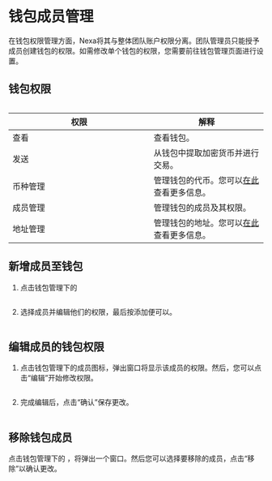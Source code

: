# 钱包成员管理

在钱包权限管理方面，Nexa将其与整体团队账户权限分离。团队管理员只能授予成员创建钱包的权限。如需修改单个钱包的权限，您需要前往钱包管理页面进行设置。

## 钱包权限

<figure><img src="https://2287475285-files.gitbook.io/~/files/v0/b/gitbook-x-prod.appspot.com/o/spaces%2FSdMhazXkh30OBfLly0nW%2Fuploads%2F1eEnvUvlorKATxU74ZXP%2Fimage.png?alt=media&#x26;token=ee1da75c-2337-4003-9031-81d001f171b9" alt=""><figcaption></figcaption></figure>

<table><thead><tr><th width="263">权限</th><th>解释</th></tr></thead><tbody><tr><td>查看</td><td>查看钱包。</td></tr><tr><td>发送</td><td>从钱包中提取加密货币并进行交易。</td></tr><tr><td>币种管理</td><td>管理钱包的代币。您可以<a href="../token_management">在此</a>查看更多信息。</td></tr><tr><td>成员管理</td><td>管理钱包的成员及其权限。</td></tr><tr><td>地址管理</td><td>管理钱包的地址。您可以<a href="../address">在此</a>查看更多信息。</td></tr></tbody></table>

## 新增成员至钱包

1.  点击钱包管理下的 <img src="https://2287475285-files.gitbook.io/~/files/v0/b/gitbook-x-prod.appspot.com/o/spaces%2FSdMhazXkh30OBfLly0nW%2Fuploads%2Fze180vKQYQJXgFMWo3gc%2Fimage.png?alt=media&#x26;token=7a8cacf2-d4e6-4a25-b222-1946b85b5eda" alt="" data-size="line"> <br>


    <figure><img src="https://2287475285-files.gitbook.io/~/files/v0/b/gitbook-x-prod.appspot.com/o/spaces%2FSdMhazXkh30OBfLly0nW%2Fuploads%2FzMs62WmaI5mskeRFOqKr%2Fimage.png?alt=media&#x26;token=bdd400c5-e2a6-43db-8a04-22751542a308" alt=""><figcaption></figcaption></figure>
2.  选择成员并编辑他们的权限，最后按添加便可以。<br>


    <figure><img src="https://2287475285-files.gitbook.io/~/files/v0/b/gitbook-x-prod.appspot.com/o/spaces%2FSdMhazXkh30OBfLly0nW%2Fuploads%2FrJpLAzBZ2tS8wYRnOmbP%2Fimage.png?alt=media&#x26;token=14dd3078-4466-421b-afbc-613fd4c82994" alt=""><figcaption></figcaption></figure>

## 编辑成员的钱包权限

1.  点击钱包管理下的成员图标，弹出窗口将显示该成员的权限。然后，您可以点击“编辑”开始修改权限。<br>


    <figure><img src="https://2287475285-files.gitbook.io/~/files/v0/b/gitbook-x-prod.appspot.com/o/spaces%2FSdMhazXkh30OBfLly0nW%2Fuploads%2Ftc1ZrRFbJ3zlNu2ev34J%2Fimage.png?alt=media&#x26;token=5c954ad0-75ab-4dfb-878e-f7a6798c372e" alt=""><figcaption></figcaption></figure>
2.  完成编辑后，点击“确认”保存更改。<br>


    <figure><img src="https://2287475285-files.gitbook.io/~/files/v0/b/gitbook-x-prod.appspot.com/o/spaces%2FSdMhazXkh30OBfLly0nW%2Fuploads%2FfVeXPEU7z1AjwIneFAK9%2Fimage.png?alt=media&#x26;token=ce71ff76-9e68-4c66-b56c-197edbe3a354" alt=""><figcaption></figcaption></figure>



## 移除钱包成员

点击钱包管理下的 ，将弹出一个窗口。然后您可以选择要移除的成员，点击“移除”以确认更改。

<figure><img src="https://2287475285-files.gitbook.io/~/files/v0/b/gitbook-x-prod.appspot.com/o/spaces%2FSdMhazXkh30OBfLly0nW%2Fuploads%2FpAGhjRnQ5zYHe6womDJD%2Fimage.png?alt=media&#x26;token=af370d97-09b2-464c-9342-4af35b2d5440" alt=""><figcaption></figcaption></figure>

